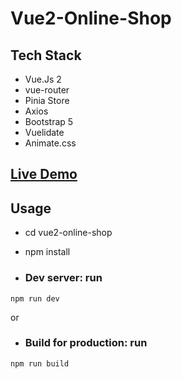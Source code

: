 # Vue2-Online-Shop

## Tech Stack

- Vue.Js 2
- vue-router
- Pinia Store
- Axios
- Bootstrap 5
- Vuelidate
- Animate.css

## [Live Demo](https://youssefstore.netlify.app/)

## Usage

- cd vue2-online-shop
- npm install

- ### Dev server: run

 ``` shell
npm run dev
```
or
- ### Build for production: run

 ``` shell
npm run build
```
